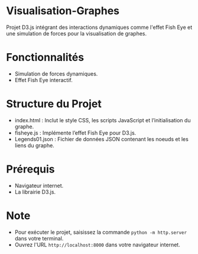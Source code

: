 # Visualisation-Graphes
Projet D3.js intégrant des interactions dynamiques comme l'effet Fish Eye et une simulation de forces pour la visualisation de graphes.

# Fonctionnalités
- Simulation de forces dynamiques.
- Effet Fish Eye interactif.

# Structure du Projet
- index.html : Inclut le style CSS, les scripts JavaScript et l’initialisation du graphe.
- fisheye.js : Implémente l’effet Fish Eye pour D3.js.
- Legends01.json : Fichier de données JSON contenant les noeuds et les liens du graphe.

# Prérequis
- Navigateur internet.
- La librairie D3.js.

# Note
- Pour exécuter le projet, saisissez la commande `python -m http.server` dans votre terminal.
- Ouvrez l'URL `http://localhost:8000` dans votre navigateur internet.
